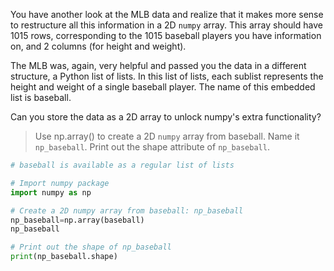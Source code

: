 You have another look at the MLB data and realize that it makes more sense to restructure all this information in a 2D `numpy` array. This array should have 1015 rows, corresponding to the 1015 baseball players you have information on, and 2 columns (for height and weight).

The MLB was, again, very helpful and passed you the data in a different structure, a Python list of lists. In this list of lists, each sublist represents the height and weight of a single baseball player. The name of this embedded list is baseball.

Can you store the data as a 2D array to unlock numpy's extra functionality?

> Use np.array() to create a 2D `numpy` array from baseball. Name it `np_baseball`.
Print out the shape attribute of `np_baseball`.

```py
# baseball is available as a regular list of lists

# Import numpy package
import numpy as np

# Create a 2D numpy array from baseball: np_baseball
np_baseball=np.array(baseball)
np_baseball

# Print out the shape of np_baseball
print(np_baseball.shape)
```
